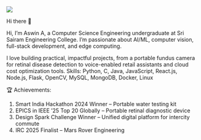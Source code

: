 <img src="https://capsule-render.vercel.app/api?type=wave&color=random&height=300&section=header&text=Hey%Everyone20&fontSize=90" />

Hi there 👋

Hi, I’m Aswin A, a Computer Science Engineering undergraduate at Sri Sairam Engineering College. I’m passionate about AI/ML, computer vision, full-stack development, and edge computing.

I love building practical, impactful projects, from a portable fundus camera for retinal disease detection to voice-enabled retail assistants and cloud cost optimization tools.
Skills: Python, C, Java, JavaScript, React.js, Node.js, Flask, OpenCV, MySQL, MongoDB, Docker, Linux

🏆 Achievements:

1) Smart India Hackathon 2024 Winner – Portable water testing kit
2) EPICS in IEEE ’25 Top 20 Globally – Portable retinal diagnostic device
3) Design Spark Challenge Winner – Unified digital platform for intercity commute
4) IRC 2025 Finalist – Mars Rover Engineering
